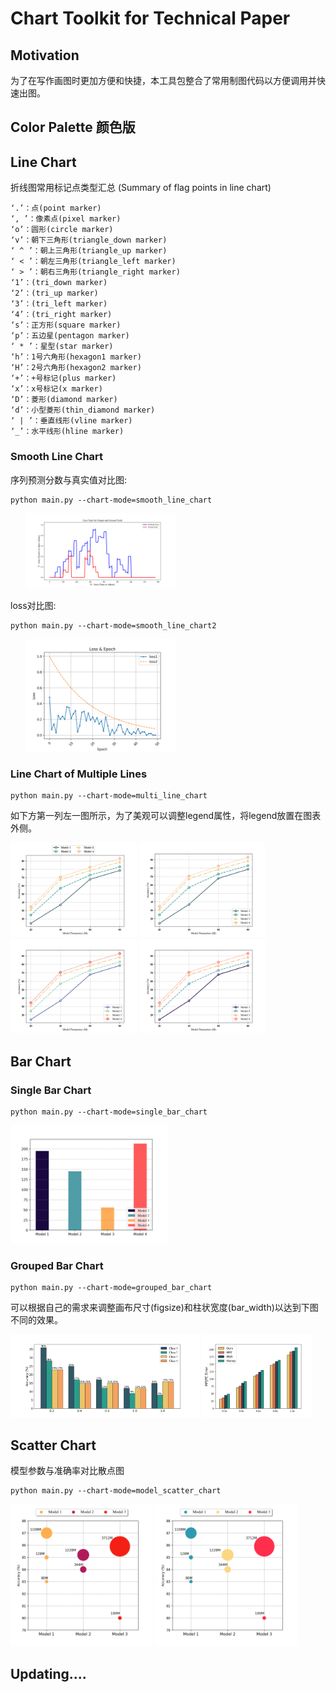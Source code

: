 # Chart Toolkit for Technical Paper
## Motivation
为了在写作画图时更加方便和快捷，本工具包整合了常用制图代码以方便调用并快速出图。

## Color Palette 颜色版

## Line Chart
折线图常用标记点类型汇总 (Summary of flag points in line chart)

    ‘.’：点(point marker)
    ‘, ’：像素点(pixel marker)
    ‘o’：圆形(circle marker)
    ‘v’：朝下三角形(triangle_down marker)
    ‘ ^ ’：朝上三角形(triangle_up marker)
    ‘ < ’：朝左三角形(triangle_left marker)
    ‘ > ’：朝右三角形(triangle_right marker)
    ‘1’：(tri_down marker)
    ‘2’：(tri_up marker)
    ‘3’：(tri_left marker)
    ‘4’：(tri_right marker)
    ‘s’：正方形(square marker)
    ‘p’：五边星(pentagon marker)
    ‘ * ’：星型(star marker)
    ‘h’：1号六角形(hexagon1 marker)
    ‘H’：2号六角形(hexagon2 marker)
    ‘+’：+号标记(plus marker)
    ‘x’：x号标记(x marker)
    ‘D’：菱形(diamond marker)
    ‘d’：小型菱形(thin_diamond marker)
    ‘ | ’：垂直线形(vline marker)
    ‘_’：水平线形(hline marker) 

### Smooth Line Chart
序列预测分数与真实值对比图:
```shell
python main.py --chart-mode=smooth_line_chart  
```
<div style="align: center">
<ul><img src="./images/smooth_lc.png" width="50%"></ul>
</div>

loss对比图:
```shell
python main.py --chart-mode=smooth_line_chart2  
```
<div style="align: center">
<ul><img src="./images/smooth_lc2.png" width="50%"></ul>
</div>

### Line Chart of Multiple Lines
```shell
python main.py --chart-mode=multi_line_chart
```
如下方第一列左一图所示，为了美观可以调整legend属性，将legend放置在图表外侧。
<div style="align: center">
<img src="./images/multi_lc_m1_p1.png" width="40%">
<img src="./images/multi_lc_m2_p1.png" width="40%">
<img src="./images/multi_lc_m2_p2.png" width="40%">
<img src="./images/multi_lc_m2_p3.png" width="40%">
</div>

## Bar Chart
### Single Bar Chart
```shell
python main.py --chart-mode=single_bar_chart  
```
<div style="align: center"><img src="./images/single_bc.png" width="50%"></div>

### Grouped Bar Chart
```shell
python main.py --chart-mode=grouped_bar_chart  
```
可以根据自己的需求来调整画布尺寸(figsize)和柱状宽度(bar_width)以达到下图不同的效果。
<div style="align: center">
<img src="./images/grouped_bc.png" width="60%">
<img src="./images/grouped_bc2.png" width="35%">
</div>


## Scatter Chart
模型参数与准确率对比散点图
```shell
python main.py --chart-mode=model_scatter_chart  
```
<div style="align: center">
<img src="./images/model_sc_p5.png" width="45%">
<img src="./images/model_sc_p6.png" width="45%">
</div>

## Updating....